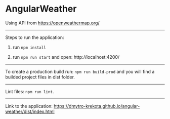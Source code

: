 # AngularWeather

Using API from https://openweathermap.org/


---

Steps to run the application:

1. run `npm install`

2. run `npm run start` and open: http://localhost:4200/

---

To create a production build run: `npm run build-prod` and you will find a builded project files in dist folder.

---

Lint files: `npm run lint`.

---

Link to the application: https://dmytro-krekota.github.io/angular-weather/dist/index.html
